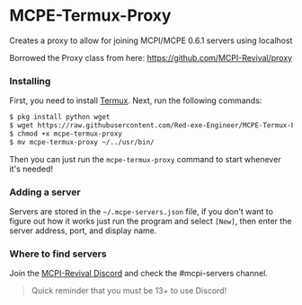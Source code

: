 # MCPE-Termux-Proxy
Creates a proxy to allow for joining MCPI/MCPE 0.6.1 servers using localhost

Borrowed the Proxy class from here: https://github.com/MCPI-Revival/proxy

### Installing
First, you need to install [Termux](https://github.com/termux/termux-app).
Next, run the following commands:
```sh
$ pkg install python wget
$ wget https://raw.githubusercontent.com/Red-exe-Engineer/MCPE-Termux-Proxy/main/mcpe-termux-proxy.py
$ chmod +x mcpe-termux-proxy
$ mv mcpe-termux-proxy ~/../usr/bin/
```
Then you can just run the `mcpe-termux-proxy` command to start whenever it's needed!

### Adding a server
Servers are stored in the `~/.mcpe-servers.json` file, if you don't want to figure out how it works just run the program and select `[New]`, then enter the server address, port, and display name.

### Where to find servers
Join the [MCPI-Revival Discord](https://discord.com/invite/aDqejQGMMy) and check the #mcpi-servers channel.
> Quick reminder that you must be 13+ to use Discord!
